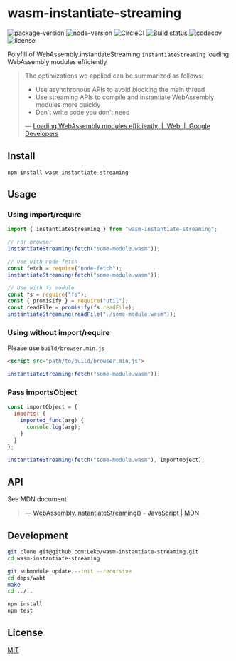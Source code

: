 # wasm-instantiate-streaming

![package-version](https://img.shields.io/npm/v/wasm-instantiate-streaming.svg)
![node-version](https://img.shields.io/node/v/wasm-instantiate-streaming.svg)
![CircleCI](https://circleci.com/gh/Leko/wasm-instantiate-streaming.svg?style=svg)
[![Build status](https://ci.appveyor.com/api/projects/status/oftn2gm9kak4mefc/branch/master?svg=true)](https://ci.appveyor.com/project/Leko/wasm-instantiate-streaming/branch/master)
![codecov](https://codecov.io/gh/Leko/wasm-instantiate-streaming/branch/master/graph/badge.svg)
![license](https://img.shields.io/github/license/Leko/wasm-instantiate-streaming.svg)

Polyfill of WebAssembly.instantiateStreaming
`instantiateStreaming` loading WebAssembly modules efficiently

> The optimizations we applied can be summarized as follows:
>
> * Use asynchronous APIs to avoid blocking the main thread
> * Use streaming APIs to compile and instantiate WebAssembly modules more quickly
> * Don’t write code you don’t need
>
> &mdash; [Loading WebAssembly modules efficiently  |  Web  |  Google Developers](https://developers.google.com/web/updates/2018/04/loading-wasm)

## Install

```
npm install wasm-instantiate-streaming
```

## Usage

### Using import/require

```js
import { instantiateStreaming } from "wasm-instantiate-streaming";

// For browser
instantiateStreaming(fetch("some-module.wasm"));

// Use with node-fetch
const fetch = require("node-fetch");
instantiateStreaming(fetch("some-module.wasm"));

// Use with fs module
const fs = require("fs");
const { promisify } = require("util");
const readFile = promisify(fs.readFile);
instantiateStreaming(readFile("./some-module.wasm"));
```

### Using without import/require

Please use `build/browser.min.js`

```html
<script src="path/to/build/browser.min.js">
```

```js
instantiateStreaming(fetch("some-module.wasm"));
```

### Pass importsObject

```js
const importObject = {
  imports: {
    imported_func(arg) {
      console.log(arg);
    }
  }
};

instantiateStreaming(fetch("some-module.wasm"), importObject);
```

## API

See MDN document

> &mdash; [WebAssembly.instantiateStreaming() - JavaScript | MDN](https://developer.mozilla.org/en-US/docs/Web/JavaScript/Reference/Global_Objects/WebAssembly/instantiateStreaming)

## Development

```sh
git clone git@github.com:Leko/wasm-instantiate-streaming.git
cd wasm-instantiate-streaming

git submodule update --init --recursive
cd deps/wabt
make
cd ../..

npm install
npm test
```

## License

[MIT](https://opensource.org/licenses/MIT)
